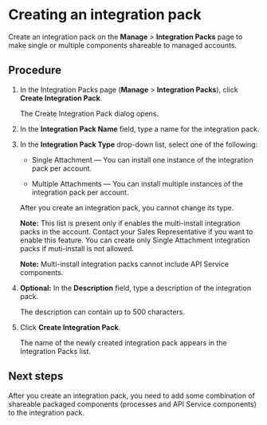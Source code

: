 # Creating an integration pack 

<head>
  <meta name="guidename" content="Integration"/>
  <meta name="context" content="GUID-350580e4-5898-4062-9d4d-5a1b0cdb7a5e"/>
</head>


Create an integration pack on the **Manage** \> **Integration Packs** page to make single or multiple components shareable to managed accounts.

## Procedure

1.  In the Integration Packs page \(**Manage** \> **Integration Packs**\), click **Create Integration Pack**.

    The Create Integration Pack dialog opens.

2.  In the **Integration Pack Name** field, type a name for the integration pack.

3.  In the **Integration Pack Type** drop-down list, select one of the following:

    -   Single Attachment — You can install one instance of the integration pack per account.

    -   Multiple Attachments — You can install multiple instances of the integration pack per account.

    After you create an integration pack, you cannot change its type.

    **Note:** This list is present only if enables the multi-install integration packs in the account. Contact your Sales Representative if you want to enable this feature. You can create only Single Attachment integration packs if muti-install is not allowed.

    **Note:** Multi-install integration packs cannot include API Service components.

4. **Optional:**  In the **Description** field, type a description of the integration pack.

    The description can contain up to 500 characters.

5.  Click **Create Integration Pack**.

    The name of the newly created integration pack appears in the Integration Packs list.

## Next steps


After you create an integration pack, you need to add some combination of shareable packaged components \(processes and API Service components\) to the integration pack.
